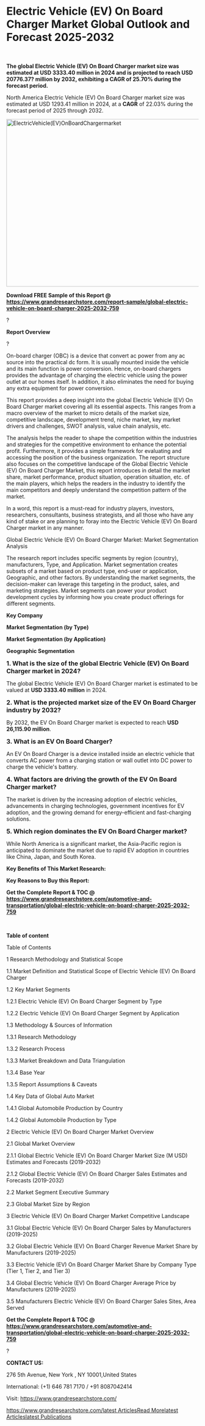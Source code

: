 <h1>Electric Vehicle (EV) On Board Charger Market Global Outlook and Forecast 2025-2032</h1><br/><p><strong>The global Electric Vehicle (EV) On Board Charger market size was estimated at USD 3333.40 million in 2024 and is projected to reach USD 20776.37? million by 2032, exhibiting a <strong>CAGR</strong> of 25.70% during the forecast period.</strong></p>
 
 
 
 <p>North America Electric Vehicle (EV) On Board Charger market size was estimated at USD 1293.41 million in 2024, at a <strong>CAGR</strong> of 22.03% during the forecast period of 2025 through 2032.</p>
 
 
 
 <p><img alt="ElectricVehicle(EV)OnBoardChargermarket" src="https://www.grandresearchstore.com/assets/report-images/ElectricVehicle(EV)OnBoardChargermarket.png" style="width: 730px; height: 438px;" /></p>
 
 
 
 <div><b>Download FREE Sample of this Report @ <a href="https://www.grandresearchstore.com/report-sample/global-electric-vehicle-on-board-charger-2025-2032-759">https://www.grandresearchstore.com/report-sample/global-electric-vehicle-on-board-charger-2025-2032-759</a></b></div>
 
 
 
 <p>? </p>
 
 
 
 <p><strong>Report Overview</strong></p>
 
 
 
 <p>? </p>
 
 
 
 <p>On-board charger (OBC) is a device that convert ac power from any ac source into the practical dc form. It is usually mounted inside the vehicle and its main function is power conversion. Hence, on-board chargers provides the advantage of charging the electric vehicle using the power outlet at our homes itself. In addition, it also eliminates the need for buying any extra equipment for power conversion.</p>
 
 
 
 <p>This report provides a deep insight into the global Electric Vehicle (EV) On Board Charger market covering all its essential aspects. This ranges from a macro overview of the market to micro details of the market size, competitive landscape, development trend, niche market, key market drivers and challenges, SWOT analysis, value chain analysis, etc.</p>
 
 
 
 <p>The analysis helps the reader to shape the competition within the industries and strategies for the competitive environment to enhance the potential profit. Furthermore, it provides a simple framework for evaluating and accessing the position of the business organization. The report structure also focuses on the competitive landscape of the Global Electric Vehicle (EV) On Board Charger Market, this report introduces in detail the market share, market performance, product situation, operation situation, etc. of the main players, which helps the readers in the industry to identify the main competitors and deeply understand the competition pattern of the market.</p>
 
 
 
 <p>In a word, this report is a must-read for industry players, investors, researchers, consultants, business strategists, and all those who have any kind of stake or are planning to foray into the Electric Vehicle (EV) On Board Charger market in any manner.</p>
 
 
 
 <p>Global Electric Vehicle (EV) On Board Charger Market: Market Segmentation Analysis</p>
 
 
 
 <p>The research report includes specific segments by region (country), manufacturers, Type, and Application. Market segmentation creates subsets of a market based on product type, end-user or application, Geographic, and other factors. By understanding the market segments, the decision-maker can leverage this targeting in the product, sales, and marketing strategies. Market segments can power your product development cycles by informing how you create product offerings for different segments.</p>
 
 
 
 <p><strong>Key Company</strong></p>
 
 
 
 <p><strong>Market Segmentation (by Type)</strong></p>
 
 
 
 <p><strong>Market Segmentation (<strong>by Application</strong>)</strong></p>
 
 
 
 <p><strong>Geographic Segmentation</strong></p>
 
 
 
 <p><span style="font-size:16px;"><strong>1. What is the size of the global Electric Vehicle (EV) On Board Charger market in 2024?</strong></span></p>
 
 
 
 <p>The global Electric Vehicle (EV) On Board Charger market is estimated to be valued at <strong>USD 3333.40 million</strong> in 2024.</p>
 
 
 
 <p><span style="font-size:16px;"><strong>2. What is the projected market size of the EV On Board Charger industry by 2032?</strong></span></p>
 
 
 
 <p>By 2032, the EV On Board Charger market is expected to reach <strong>USD 26,115.90 million</strong>.</p>
 
 
 
 <p><span style="font-size:16px;"><strong>3. What is an EV On Board Charger?</strong></span></p>
 
 
 
 <p>An EV On Board Charger is a device installed inside an electric vehicle that converts AC power from a charging station or wall outlet into DC power to charge the vehicle&#39;s battery.</p>
 
 
 
 <p><span style="font-size:16px;"><strong>4. What factors are driving the growth of the EV On Board Charger market?</strong></span></p>
 
 
 
 <p>The market is driven by the increasing adoption of electric vehicles, advancements in charging technologies, government incentives for EV adoption, and the growing demand for energy-efficient and fast-charging solutions.</p>
 
 
 
 <p><span style="font-size:16px;"><strong>5. Which region dominates the EV On Board Charger market?</strong></span></p>
 
 
 
 <p>While North America is a significant market, the Asia-Pacific region is anticipated to dominate the market due to rapid EV adoption in countries like China, Japan, and South Korea.</p>
 
 
 
 <p><strong>Key Benefits of This Market Research:</strong></p>
 
 
 
 <p><strong>Key <strong>Reasons to Buy</strong> this Report:</strong></p>
 
 
 
 <div><b>Get the Complete Report & TOC @ <a href="https://www.grandresearchstore.com/automotive-and-transportation/global-electric-vehicle-on-board-charger-2025-2032-759">https://www.grandresearchstore.com/automotive-and-transportation/global-electric-vehicle-on-board-charger-2025-2032-759</a></b></div>
 
 
 
 <p><br />
 
 <b>Table of content</b></p>
 
 
 
 <p>Table of Contents<br />
 
 1 Research Methodology and Statistical Scope<br />
 
 1.1 Market Definition and Statistical Scope of Electric Vehicle (EV) On Board Charger<br />
 
 1.2 Key Market Segments<br />
 
 1.2.1 Electric Vehicle (EV) On Board Charger Segment by Type<br />
 
 1.2.2 Electric Vehicle (EV) On Board Charger Segment by Application<br />
 
 1.3 Methodology & Sources of Information<br />
 
 1.3.1 Research Methodology<br />
 
 1.3.2 Research Process<br />
 
 1.3.3 Market Breakdown and Data Triangulation<br />
 
 1.3.4 Base Year<br />
 
 1.3.5 Report Assumptions & Caveats<br />
 
 1.4 Key Data of Global Auto Market<br />
 
 1.4.1 Global Automobile Production by Country<br />
 
 1.4.2 Global Automobile Production by Type<br />
 
 2 Electric Vehicle (EV) On Board Charger Market Overview<br />
 
 2.1 Global Market Overview<br />
 
 2.1.1 Global Electric Vehicle (EV) On Board Charger Market Size (M USD) Estimates and Forecasts (2019-2032)<br />
 
 2.1.2 Global Electric Vehicle (EV) On Board Charger Sales Estimates and Forecasts (2019-2032)<br />
 
 2.2 Market Segment Executive Summary<br />
 
 2.3 Global Market Size by Region<br />
 
 3 Electric Vehicle (EV) On Board Charger Market Competitive Landscape<br />
 
 3.1 Global Electric Vehicle (EV) On Board Charger Sales by Manufacturers (2019-2025)<br />
 
 3.2 Global Electric Vehicle (EV) On Board Charger Revenue Market Share by Manufacturers (2019-2025)<br />
 
 3.3 Electric Vehicle (EV) On Board Charger Market Share by Company Type (Tier 1, Tier 2, and Tier 3)<br />
 
 3.4 Global Electric Vehicle (EV) On Board Charger Average Price by Manufacturers (2019-2025)<br />
 
 3.5 Manufacturers Electric Vehicle (EV) On Board Charger Sales Sites, Area Served</p>
 
 
 
 <div><b>Get the Complete Report & TOC @ <a href="https://www.grandresearchstore.com/automotive-and-transportation/global-electric-vehicle-on-board-charger-2025-2032-759">https://www.grandresearchstore.com/automotive-and-transportation/global-electric-vehicle-on-board-charger-2025-2032-759</a></b></div>
 
 
 
 <p>? </p>
 
 
 
 <p><b>CONTACT US:</b><br />
 
 276 5th Avenue, New York , NY 10001,United States<br />
 
 International: (+1) 646 781 7170 / +91 8087042414<br />
 
 Visit: <a href="https://www.grandresearchstore.com/">https://www.grandresearchstore.com/</a><br />
 
 <a href="https://gyeongbokgung.com">https://www.grandresearchstore.com/</a><a href="https://hallyeomaritime.com">latest Articles</a><a href="https://jingwansa.com">Read More</a><a href="https://nguoiviet.jp/">latest Articles</a><a href="https://www.intelmarketresearch.com/">latest Publications</a></p>